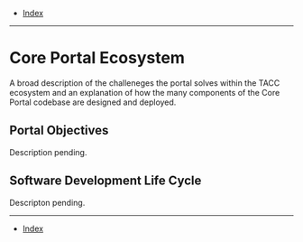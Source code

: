 - [Index](../index.md)

---

# Core Portal Ecosystem

A broad description of the challeneges the portal solves within the TACC ecosystem and an explanation of how the many components of the Core Portal codebase are designed and deployed.

## Portal Objectives

Description pending.

## Software Development Life Cycle

Descripton pending.

---

- [Index](../index.md)
